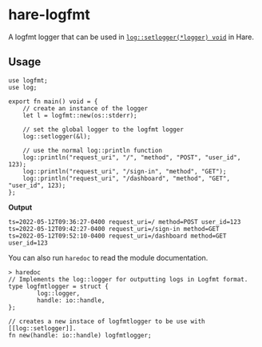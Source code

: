 # hare-logfmt

A logfmt logger that can be used in [`log::setlogger(*logger) void`](https://docs.harelang.org/log#setlogger) in Hare.

## Usage

```hare
use logfmt;
use log;

export fn main() void = {
    // create an instance of the logger
    let l = logfmt::new(os::stderr);

    // set the global logger to the logfmt logger
    log::setlogger(&l);

    // use the normal log::println function
    log::println("request_uri", "/", "method", "POST", "user_id", 123);
    log::println("request_uri", "/sign-in", "method", "GET");
    log::println("request_uri", "/dashboard", "method", "GET", "user_id", 123);
};
```

**Output**

```console
ts=2022-05-12T09:36:27-0400 request_uri=/ method=POST user_id=123
ts=2022-05-12T09:42:27-0400 request_uri=/sign-in method=GET
ts=2022-05-12T09:52:10-0400 request_uri=/dashboard method=GET user_id=123
```

You can also run `haredoc` to read the module documentation.

```console
> haredoc
// Implements the log::logger for outputting logs in Logfmt format.
type logfmtlogger = struct {
        log::logger,
        handle: io::handle,
};

// creates a new instace of logfmtlogger to be use with [[log::setlogger]].
fn new(handle: io::handle) logfmtlogger;
```